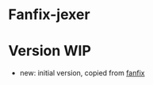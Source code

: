 # Fanfix-jexer

# Version WIP

- new: initial version, copied from [fanfix](https://github.com/nikiroo/fanfix)

